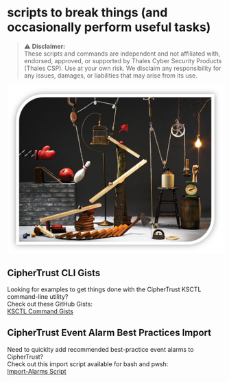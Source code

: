 # scripts to break things (and occasionally perform useful tasks)

> ⚠️ **Disclaimer:**  
> These scripts and commands are independent and not affiliated with, endorsed, approved, or supported by Thales Cyber Security Products (Thales CSP). Use at your own risk. We disclaim any responsibility for any issues, damages, or liabilities that may arise from its use.  


![Alt text](./machine.png)

## CipherTrust CLI Gists
Looking for examples to get things done with the CipherTrust KSCTL command-line utility?  
Check out these GitHub Gists:  
[KSCTL Command Gists](https://gist.github.com/soconnor73/b40e707d07d5a8cbd1cbfabcaafe5f2e)

## CipherTrust Event Alarm Best Practices Import
Need to quicklty add recommended best-practice event alarms to CipherTrust?  
Check out this import script available for bash and pwsh:  
[Import-Alarms Script](https://github.com/soconnor73/scripts/tree/main/Import-Alarms)
